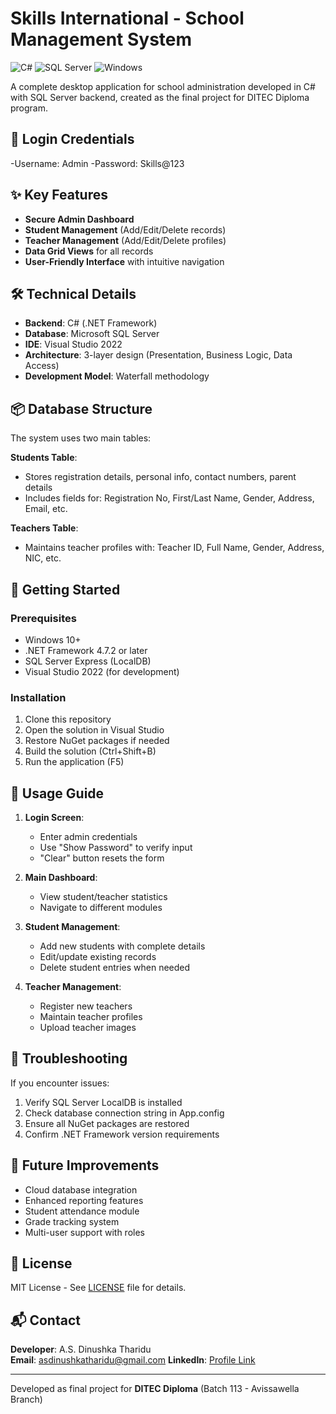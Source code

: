 # Skills International - School Management System

![C#](https://img.shields.io/badge/C%23-239120?logo=c-sharp&logoColor=white)
![SQL Server](https://img.shields.io/badge/SQL%20Server-CC2927?logo=microsoft-sql-server&logoColor=white)
![Windows](https://img.shields.io/badge/Windows-0078D6?logo=windows&logoColor=white)

A complete desktop application for school administration developed in C# with SQL Server backend, created as the final project for DITEC Diploma program.

## 🔑 Login Credentials
-Username: Admin
-Password: Skills@123


## ✨ Key Features
- **Secure Admin Dashboard**
- **Student Management** (Add/Edit/Delete records)
- **Teacher Management** (Add/Edit/Delete profiles)
- **Data Grid Views** for all records
- **User-Friendly Interface** with intuitive navigation

## 🛠️ Technical Details
- **Backend**: C# (.NET Framework)
- **Database**: Microsoft SQL Server
- **IDE**: Visual Studio 2022
- **Architecture**: 3-layer design (Presentation, Business Logic, Data Access)
- **Development Model**: Waterfall methodology

## 📦 Database Structure
The system uses two main tables:

**Students Table**:
- Stores registration details, personal info, contact numbers, parent details
- Includes fields for: Registration No, First/Last Name, Gender, Address, Email, etc.

**Teachers Table**:
- Maintains teacher profiles with: Teacher ID, Full Name, Gender, Address, NIC, etc.

## 🚀 Getting Started

### Prerequisites
- Windows 10+
- .NET Framework 4.7.2 or later
- SQL Server Express (LocalDB)
- Visual Studio 2022 (for development)

### Installation
1. Clone this repository
2. Open the solution in Visual Studio
3. Restore NuGet packages if needed
4. Build the solution (Ctrl+Shift+B)
5. Run the application (F5)

## 📝 Usage Guide
1. **Login Screen**:
   - Enter admin credentials
   - Use "Show Password" to verify input
   - "Clear" button resets the form

2. **Main Dashboard**:
   - View student/teacher statistics
   - Navigate to different modules

3. **Student Management**:
   - Add new students with complete details
   - Edit/update existing records
   - Delete student entries when needed

4. **Teacher Management**:
   - Register new teachers
   - Maintain teacher profiles
   - Upload teacher images

## 🔧 Troubleshooting
If you encounter issues:
1. Verify SQL Server LocalDB is installed
2. Check database connection string in App.config
3. Ensure all NuGet packages are restored
4. Confirm .NET Framework version requirements

## 🌟 Future Improvements
- Cloud database integration
- Enhanced reporting features
- Student attendance module
- Grade tracking system
- Multi-user support with roles

## 📜 License
MIT License - See [LICENSE](LICENSE) file for details.

## 📬 Contact
**Developer**: A.S. Dinushka Tharidu  
**Email**: asdinushkatharidu@gmail.com 
**LinkedIn**: [Profile Link](https://www.linkedin.com/in/a-s-dinushka-tharidu-b3a1a1253)

---

Developed as final project for **DITEC Diploma** (Batch 113 - Avissawella Branch)

